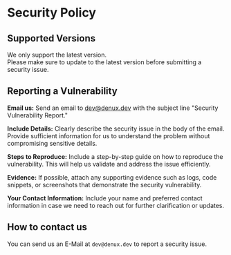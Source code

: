 # Security Policy

## Supported Versions

We only support the latest version.<br>
Please make sure to update to the latest version before submitting a security issue.

## Reporting a Vulnerability

**Email us:** Send an email to dev@denux.dev with the subject line "Security Vulnerability Report."

**Include Details:** Clearly describe the security issue in the body of the email. Provide sufficient information for us to understand the problem without compromising sensitive details.

**Steps to Reproduce:** Include a step-by-step guide on how to reproduce the vulnerability. This will help us validate and address the issue efficiently.

**Evidence:** If possible, attach any supporting evidence such as logs, code snippets, or screenshots that demonstrate the security vulnerability.

**Your Contact Information:** Include your name and preferred contact information in case we need to reach out for further clarification or updates.

## How to contact us

You can send us an E-Mail at `dev@denux.dev` to report a security issue.
